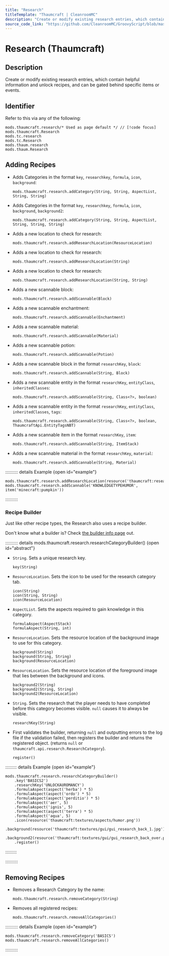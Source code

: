```yaml
---
title: "Research"
titleTemplate: "Thaumcraft | CleanroomMC"
description: "Create or modify existing research entries, which contain helpful information and unlock recipes, and can be gated behind specific items or events."
source_code_link: "https://github.com/CleanroomMC/GroovyScript/blob/master/src/main/java/com/cleanroommc/groovyscript/compat/mods/thaumcraft/Research.java"
---
```


# Research (Thaumcraft)

## Description

Create or modify existing research entries, which contain helpful information and unlock recipes, and can be gated behind specific items or events.

## Identifier

Refer to this via any of the following:

```groovy:no-line-numbers {1}
mods.thaumcraft.research/* Used as page default */ // [!code focus]
mods.thaumcraft.Research
mods.tc.research
mods.tc.Research
mods.thaum.research
mods.thaum.Research
```


## Adding Recipes

- Adds Categories in the format `key`, `researchkey`, `formula`, `icon`, `background`:

    ```groovy:no-line-numbers
    mods.thaumcraft.research.addCategory(String, String, AspectList, String, String)
    ```

- Adds Categories in the format `key`, `researchkey`, `formula`, `icon`, `background`, `background2`:

    ```groovy:no-line-numbers
    mods.thaumcraft.research.addCategory(String, String, AspectList, String, String, String)
    ```

- Adds a new location to check for research:

    ```groovy:no-line-numbers
    mods.thaumcraft.research.addResearchLocation(ResourceLocation)
    ```

- Adds a new location to check for research:

    ```groovy:no-line-numbers
    mods.thaumcraft.research.addResearchLocation(String)
    ```

- Adds a new location to check for research:

    ```groovy:no-line-numbers
    mods.thaumcraft.research.addResearchLocation(String, String)
    ```

- Adds a new scannable block:

    ```groovy:no-line-numbers
    mods.thaumcraft.research.addScannable(Block)
    ```

- Adds a new scannable enchantment:

    ```groovy:no-line-numbers
    mods.thaumcraft.research.addScannable(Enchantment)
    ```

- Adds a new scannable material:

    ```groovy:no-line-numbers
    mods.thaumcraft.research.addScannable(Material)
    ```

- Adds a new scannable potion:

    ```groovy:no-line-numbers
    mods.thaumcraft.research.addScannable(Potion)
    ```

- Adds a new scannable block in the format `researchKey`, `block`:

    ```groovy:no-line-numbers
    mods.thaumcraft.research.addScannable(String, Block)
    ```

- Adds a new scannable entity in the format `researchKey`, `entityClass`, `inheritedClasses`:

    ```groovy:no-line-numbers
    mods.thaumcraft.research.addScannable(String, Class<?>, boolean)
    ```

- Adds a new scannable entity in the format `researchKey`, `entityClass`, `inheritedClasses`, `tags`:

    ```groovy:no-line-numbers
    mods.thaumcraft.research.addScannable(String, Class<?>, boolean, ThaumcraftApi.EntityTagsNBT)
    ```

- Adds a new scannable item in the format `researchKey`, `item`:

    ```groovy:no-line-numbers
    mods.thaumcraft.research.addScannable(String, ItemStack)
    ```

- Adds a new scannable material in the format `researchKey`, `material`:

    ```groovy:no-line-numbers
    mods.thaumcraft.research.addScannable(String, Material)
    ```

:::::::::: details Example {open id="example"}
```groovy:no-line-numbers
mods.thaumcraft.research.addResearchLocation(resource('thaumcraft:research/new.json'))
mods.thaumcraft.research.addScannable('KNOWLEDGETYPEHUMOR', item('minecraft:pumpkin'))
```

::::::::::

### Recipe Builder

Just like other recipe types, the Research also uses a recipe builder.

Don't know what a builder is? Check [the builder info page](../../groovy/builder.md) out.

:::::::::: details mods.thaumcraft.research.researchCategoryBuilder() {open id="abstract"}
- `String`. Sets a unique research key.

    ```groovy:no-line-numbers
    key(String)
    ```

- `ResourceLocation`. Sets the icon to be used for the research category tab.

    ```groovy:no-line-numbers
    icon(String)
    icon(String, String)
    icon(ResourceLocation)
    ```

- `AspectList`. Sets the aspects required to gain knowledge in this category.

    ```groovy:no-line-numbers
    formulaAspect(AspectStack)
    formulaAspect(String, int)
    ```

- `ResourceLocation`. Sets the resource location of the background image to use for this category.

    ```groovy:no-line-numbers
    background(String)
    background(String, String)
    background(ResourceLocation)
    ```

- `ResourceLocation`. Sets the resource location of the foreground image that lies between the background and icons.

    ```groovy:no-line-numbers
    background2(String)
    background2(String, String)
    background2(ResourceLocation)
    ```

- `String`. Sets the research that the player needs to have completed before this category becomes visible. `null` causes it to always be visible.

    ```groovy:no-line-numbers
    researchKey(String)
    ```

- First validates the builder, returning `null` and outputting errors to the log file if the validation failed, then registers the builder and returns the registered object. (returns `null` or `thaumcraft.api.research.ResearchCategory`).

    ```groovy:no-line-numbers
    register()
    ```

::::::::: details Example {open id="example"}
```groovy:no-line-numbers
mods.thaumcraft.research.researchCategoryBuilder()
    .key('BASICS2')
    .researchKey('UNLOCKAUROMANCY')
    .formulaAspect(aspect('herba') * 5)
    .formulaAspect(aspect('ordo') * 5)
    .formulaAspect(aspect('perditio') * 5)
    .formulaAspect('aer', 5)
    .formulaAspect('ignis', 5)
    .formulaAspect(aspect('terra') * 5)
    .formulaAspect('aqua', 5)
    .icon(resource('thaumcraft:textures/aspects/humor.png'))
    .background(resource('thaumcraft:textures/gui/gui_research_back_1.jpg'))
    .background2(resource('thaumcraft:textures/gui/gui_research_back_over.png'))
    .register()
```

:::::::::

::::::::::

## Removing Recipes

- Removes a Research Category by the name:

    ```groovy:no-line-numbers
    mods.thaumcraft.research.removeCategory(String)
    ```

- Removes all registered recipes:

    ```groovy:no-line-numbers
    mods.thaumcraft.research.removeAllCategories()
    ```

:::::::::: details Example {open id="example"}
```groovy:no-line-numbers
mods.thaumcraft.research.removeCategory('BASICS')
mods.thaumcraft.research.removeAllCategories()
```

::::::::::
